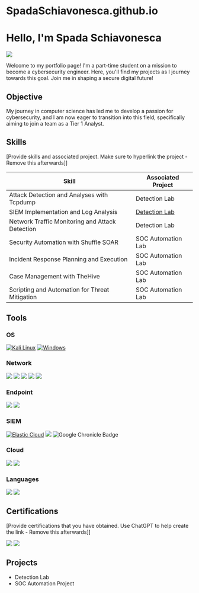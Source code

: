 # SpadaSchiavonesca.github.io
# Hello, I'm Spada Schiavonesca
<a href="https://linkedin.com"><img src="https://img.shields.io/badge/-LinkedIn-0A66C2?&style=for-the-badge&logo=linkedin&logoColor=white" /></a>

Welcome to my portfolio page! I'm a part-time student on a mission to become a cybersecurity engineer. Here, you'll find my projects as I journey towards this goal. Join me in shaping a secure digital future!

## Objective

My journey in computer science has led me to develop a passion for cybersecurity, and I am now eager to transition into this field, specifically aiming to join a team as a Tier 1 Analyst.

## Skills
[Provide skills and associated project. Make sure to hyperlink the project - Remove this afterwards]]

| Skill                                         | Associated Project         |
|-----------------------------------------------|----------------------------|
| Attack Detection and Analyses with Tcpdump    | Detection Lab|
| SIEM Implementation and Log Analysis          | <a href="https://github.com/SpadaSchiavonesca/Elastic-SIEM-Lab/blob/1a3d3bee103081f47118506571e6b286b8e1bb92/README.md">Detection Lab</a>|
| Network Traffic Monitoring and Attack Detection | Detection Lab|
| Security Automation with Shuffle SOAR         | SOC Automation Lab|
| Incident Response Planning and Execution      | SOC Automation Lab|
| Case Management with TheHive                  | SOC Automation Lab|
| Scripting and Automation for Threat Mitigation | SOC Automation Lab|

## Tools

### OS

 [![Kali Linux](https://img.shields.io/badge/Kali_Linux-557C94?style=for-the-badge&logo=kali-linux&logoColor=white)](https://www.kali.org/)
 [![Windows](https://img.shields.io/badge/Windows-0078D6?style=for-the-badge&logo=windows&logoColor=white)](https://www.microsoft.com/en-us/windows/)


### Network
<div>
    <img src="https://img.shields.io/badge/-tcpdump-C70039?&style=for-the-badge&logo=tcpdump&logoColor=white" />
    <img src="https://img.shields.io/badge/-Wireshark-1679A7?&style=for-the-badge&logo=Wireshark&logoColor=white" />
    <img src="https://img.shields.io/badge/-Suricata-EF3B2D?&style=for-the-badge&logo=Suricata&logoColor=white" />
    <img src="https://img.shields.io/badge/-Zeek-777BB4?&style=for-the-badge&logo=Zeek&logoColor=white" />
    <img src="https://img.shields.io/badge/Metaspoloit-2596CD?style=for-the-badge&logo=metasploit&logoColor=white" />
</div>

### Endpoint
<div>
    <img src="https://img.shields.io/badge/-Microsoft_Defender_for_Endpoint-5E5E5E?&style=for-the-badge&logo=Microsoft&logoColor=white" />
    <img src="https://img.shields.io/badge/-Velociraptor-4B275F?&style=for-the-badge&logo=Velociraptor&logoColor=white" />
</div>

### SIEM

  [![Elastic Cloud](https://img.shields.io/badge/elastic%20stack-005571?style=for-the-badge&logo=elasticcloud&logoColor=white)](https://www.elastic.co/elastic-stack)
    <img src="https://img.shields.io/badge/-Splunk-000000?&style=for-the-badge&logo=Splunk&logoColor=white" />
    <img src="https://img.shields.io/badge/Google_Chronicle-4285F4?style=for-the-badge&logo=google-chronicle&logoColor=white" alt="Google Chronicle Badge" />


### Cloud    
<div>
     <img src="https://img.shields.io/badge/Oracle-F80000?style=for-the-badge&logo=oracle&logoColor=white" />
     <img src="https://img.shields.io/badge/Google_Cloud-4285F4?style=for-the-badge&logo=google-cloud&logoColor=white" /> 
    </div>
    
### Languages    
<div>
     <img src="https://img.shields.io/badge/Python-4584b6?style=for-the-badge&logo=python&logoColor=ffde57" />
    <img src="https://img.shields.io/badge/SQL-Structured%20Query%20Language-orange?style=for-the-badge&logo=electron&logoColor=white" />
    </div>
    

## Certifications
[Provide certifications that you have obtained. Use ChatGPT to help create the link - Remove this afterwards]]
<div>
<img src="https://img.shields.io/badge/-Coursera-0056D2?style=for-the-badge&logo=Coursera&logoColor=white" />
<img src="https://img.shields.io/badge/-ICS2%20CC-468145?&style=for-the-badge&logo=ICS2&logoColor=white" />
</div>

## Projects
- Detection Lab
- SOC Automation Project
